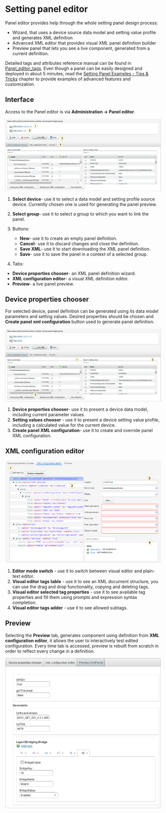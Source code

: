 # Setting panel editor

Panel editor provides help through the whole setting panel design process:

* Wizard, that uses a device source data model and setting value profile and generates XML definition
* Advanced XML editor that provides visual XML panel definition builder
* Preview panel that lets you see a live component, generated from a current definition.

Detailed tags and attributes reference manual can be found in [Panel_editor_tags](Panel_editor_tags.md).
Even though a panel can be easily designed and deployed in about 5 minutes, read the [Setting Panel Examples - Tips & Tricks](Setting_Panel_Examples_-_Tips_and_Tricks.md) chapter to provide examples of advanced features and customization.

## Interface

Access to the Panel editor is via **Administration -> Panel editor**.

![Interface](images/1.PNG "Interface")

1. **Select device**- use it to select a data model and setting profile source device. Currently chosen one is used for generating the panel preview.
2. **Select group**- use it to select a group to which you want to link the panel.
3. Buttons:

   * **New**- use it to create an empty panel definition.
   * **Cancel**- use it to discard changes and close the definition.
   * **Save XML**- use it to start downloading the XML panel definition.
   * **Save**- use it to save the panel in a context of a selected group.

4. Tabs:

 * **Device properties chooser**- an XML panel definition wizard.
 * **XML configuration editor**- a visual XML definition editor.
 * **Preview**- a live panel preview.

## Device properties chooser

For selected device, panel definition can be generated using its data model parameters and setting values. Desired properties should be chosen and **Create panel xml configuration** button used to generate panel definition.

![Device properties chooser](images/2.png "Device properties chooser")

1. **Device properties chooser**- use it to present a device data model, including current parameter values.
2. **Setting values chooser** - use it to present a device setting value profile, including a calculated value for the current device.
3. **Create panel XML configuration**- use it to create and override panel XML configuration.

## XML configuration editor

![XML configuration editor](images/3.png)

1. **Editor mode switch** - use it to switch between visual editor and plain-text editor.
2. **Visual editor tags table** - use it to see an XML document structure, you can use the drag and drop functionality, copying and deleting tags.
3. **Visual editor selected tag properties** - use it to see available tag properties and fill them using prompts and expression syntax completion.
4. **Visual editor tags adder** - use it to see allowed subtags.

## Preview

Selecting the **Preview** tab, generates component using definition from **XML configuration editor**, it allows the user to interactively test edited configuration. Every time tab is accessed, preview is rebuilt from scratch in order to reflect every change in a definition.

![Preview](images/4.png "Preview")
